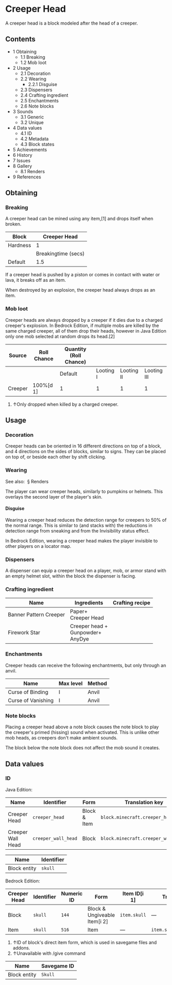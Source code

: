 # Creeper Head
A creeper head is a block modeled after the head of a creeper.

## Contents
- 1 Obtaining
	- 1.1 Breaking
	- 1.2 Mob loot
- 2 Usage
	- 2.1 Decoration
	- 2.2 Wearing
		- 2.2.1 Disguise
	- 2.3 Dispensers
	- 2.4 Crafting ingredient
	- 2.5 Enchantments
	- 2.6 Note blocks
- 3 Sounds
	- 3.1 Generic
	- 3.2 Unique
- 4 Data values
	- 4.1 ID
	- 4.2 Metadata
	- 4.3 Block states
- 5 Achievements
- 6 History
- 7 Issues
- 8 Gallery
	- 8.1 Renders
- 9 References

## Obtaining
### Breaking
A creeper head can be mined using any item,[1] and drops itself when broken.

| Block    | Creeper Head        |
|----------|---------------------|
| Hardness | 1                   |
|          | Breakingtime (secs) |
| Default  | 1.5                 |

If a creeper head is pushed by a piston or comes in contact with water or lava, it breaks off as an item.

When destroyed by an explosion, the creeper head always drops as an item.

### Mob loot
Creeper heads are always dropped by a creeper if it dies due to a charged creeper's explosion. In Bedrock Edition, if multiple mobs are killed by the same charged creeper, all of them drop their heads, however in Java Edition only one mob selected at random drops its head.[2]

| Source  | Roll Chance | Quantity (Roll Chance) |           |            |             |
|---------|-------------|------------------------|-----------|------------|-------------|
|         |             | Default                | Looting I | Looting II | Looting III |
| Creeper | 100%[d 1]   | 1                      | 1         | 1          | 1           |

1. ↑Only dropped when killed by a charged creeper.

## Usage
### Decoration
Creeper heads can be oriented in 16 different directions on top of a block, and 4 directions on the sides of blocks, similar to signs. They can be placed on top of, or beside each other by shift clicking.

### Wearing
See also:  § Renders

The player can wear creeper heads, similarly to pumpkins or helmets. This overlays the second layer of the player's skin.

#### Disguise
Wearing a creeper head reduces the detection range for creepers to 50% of the normal range. This is similar to (and stacks with) the reductions in detection range from sneaking and from the Invisibility status effect.

In Bedrock Edition, wearing a creeper head makes the player invisible to other players on a locator map.

### Dispensers
A dispenser can equip a creeper head on a player, mob, or armor stand with an empty helmet slot, within the block the dispenser is facing.

### Crafting ingredient
| Name                   | Ingredients                              | Crafting recipe |
|------------------------|------------------------------------------|-----------------|
| Banner Pattern Creeper | Paper+<br/>Creeper Head                  |                 |
| Firework Star          | Creeper head +<br/>Gunpowder+<br/>AnyDye |                 |

### Enchantments
Creeper heads can receive the following enchantments, but only through an anvil.

| Name               | Max level | Method |
|--------------------|-----------|--------|
| Curse of Binding   | I         | Anvil  |
| Curse of Vanishing | I         | Anvil  |

### Note blocks
Placing a creeper head above a note block causes the note block to play the creeper's primed (hissing) sound when activated. This is unlike other mob heads, as creepers don't make ambient sounds.

The block below the note block does not affect the mob sound it creates.

## Data values
### ID
Java Edition:

| Name              | Identifier          | Form         | Translation key                     |
|-------------------|---------------------|--------------|-------------------------------------|
| Creeper Head      | `creeper_head`      | Block & Item | `block.minecraft.creeper_head`      |
| Creeper Wall Head | `creeper_wall_head` | Block        | `block.minecraft.creeper_wall_head` |

| Name         | Identifier |
|--------------|------------|
| Block entity | `skull`    |

Bedrock Edition:

| Creeper Head | Identifier | Numeric ID | Form                         | Item ID[i 1] | Translation key           |
|--------------|------------|------------|------------------------------|--------------|---------------------------|
| Block        | `skull`    | `144`      | Block & Ungiveable Item[i 2] | `item.skull` | —                         |
| Item         | `skull`    | `516`      | Item                         | —            | `item.skull.creeper.name` |

1. ↑ID of block's direct item form, which is used in savegame files and addons.
2. ↑Unavailable with /give command

| Name         | Savegame ID |
|--------------|-------------|
| Block entity | `Skull`     |

